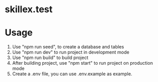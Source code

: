 # skillex.test

# Usage

1. Use "npm run seed", to create a database and tables
2. Use "npm run dev" to run project in development mode
3. Use "npm run build" to build project
4. After building project, use "npm start" to run project on production mode
5. Create a .env file, you can use .env.example as example.